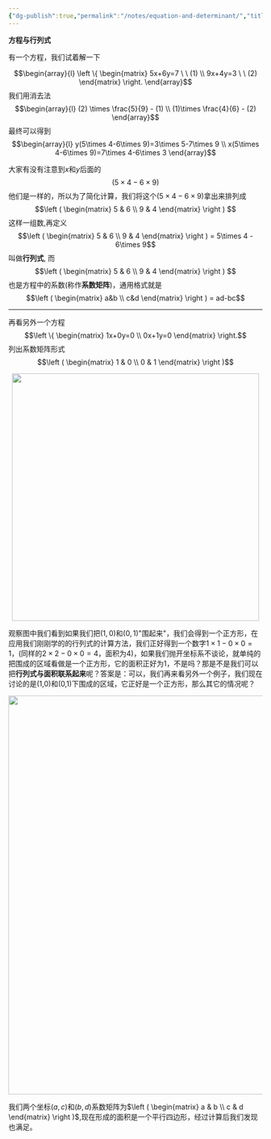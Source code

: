 ```yaml
---
{"dg-publish":true,"permalink":"/notes/equation-and-determinant/","title":"Equation and determinant","noteIcon":"","created":"","updated":""}
---
```


**方程与行列式**

有一个方程，我们试着解一下

$$\begin{array}{l} \left \{ \begin{matrix}  5x+6y=7 \ \ (1) \\ 9x+4y=3 \ \ (2) \end{matrix} \right. \end{array}$$
我们用消去法
$$\begin{array}{l} (2) \times \frac{5}{9} - (1) \\ (1)\times \frac{4}{6} - (2) \end{array}$$
最终可以得到
$$\begin{array}{l} y(5\times 4-6\times 9)=3\times 5-7\times 9 \\ x(5\times 4-6\times 9)=7\times 4-6\times 3 \end{array}$$

大家有没有注意到$x$和$y$后面的
$$(5\times 4-6\times 9)$$
他们是一样的，所以为了简化计算，我们将这个$(5\times 4-6\times 9)$拿出来排列成
$$\left ( \begin{matrix} 5 & 6 \\ 9 & 4 \end{matrix} \right ) $$
这样一组数,再定义
$$\left ( \begin{matrix} 5 & 6 \\ 9 & 4 \end{matrix} \right ) = 5\times 4 - 6\times 9$$
叫做**行列式**, 而
$$\left ( \begin{matrix} 5 & 6 \\ 9 & 4 \end{matrix} \right ) $$
也是方程中的系数(称作**系数矩阵**)，通用格式就是
$$\left ( \begin{matrix} a&b \\ c&d \end{matrix} \right ) = ad-bc$$

---

再看另外一个方程
$$\left \{ \begin{matrix}  1x+0y=0 \\ 0x+1y=0 \end{matrix} \right.$$ 
列出系数矩阵形式
$$\left ( \begin{matrix} 1 & 0 \\ 0 & 1 \end{matrix} \right )$$

<div align=center><img src="https://cdn.jsdelivr.net/gh/aaronmack/image-hosting@master/mathematics/手绘二维坐标系.qt5rv7k809s.webp" width="490"></div>

观察图中我们看到如果我们把$(1,0)$和$(0,1)$"围起来"，我们会得到一个正方形，在应用我们刚刚学的的行列式的计算方法，我们正好得到一个数字$1\times 1-0\times 0=1$，(同样的$2\times 2-0\times 0=4$，面积为4)，如果我们抛开坐标系不谈论，就单纯的把围成的区域看做是一个正方形，它的面积正好为1，不是吗？那是不是我们可以把**行列式与面积联系起来**呢？答案是：可以，我们再来看另外一个例子，我们现在讨论的是(1,0)和(0,1)下围成的区域，它正好是一个正方形，那么其它的情况呢？

<div align=center><img src="https://cdn.jsdelivr.net/gh/aaronmack/image-hosting@master/mathematics/行列式的一般情形.7gtqx3nj4x80.webp" width="790"></div>

我们两个坐标$(a,c)$和$(b,d)$系数矩阵为$\left ( \begin{matrix}  a & b \\ c & d \end{matrix} \right )$,现在形成的面积是一个平行四边形，经过计算后我们发现也满足。
